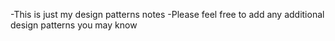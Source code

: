 -This is just my design patterns notes
-Please feel free to add any additional design patterns you may know

